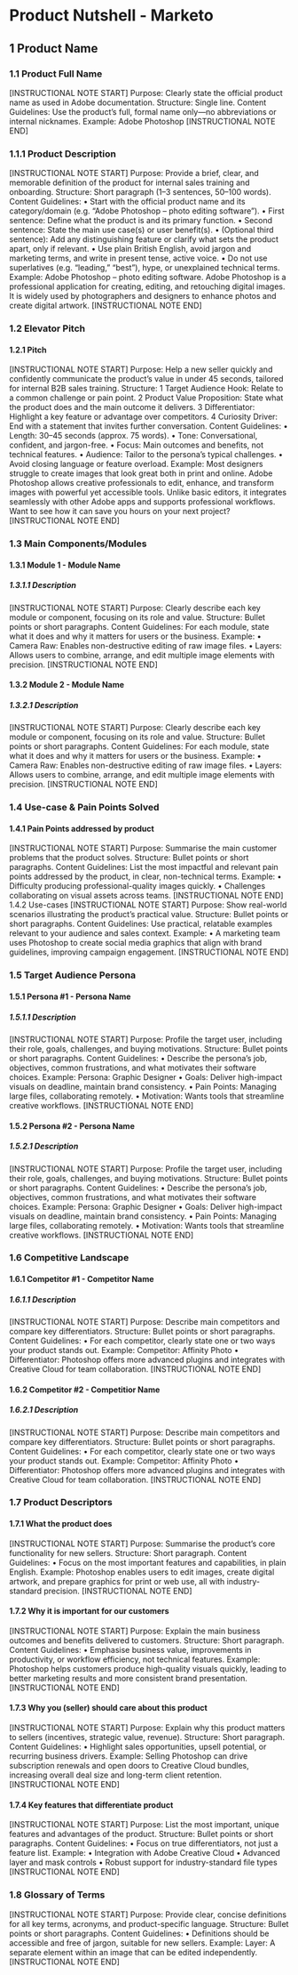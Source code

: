 # Product Nutshell - Marketo

## 1 Product Name

### 1.1 Product Full Name

[INSTRUCTIONAL NOTE START]
Purpose: Clearly state the official product name as used in Adobe documentation.
Structure: Single line.
Content Guidelines: Use the product’s full, formal name only—no abbreviations or internal nicknames.
Example:
Adobe Photoshop
[INSTRUCTIONAL NOTE END]

### 1.1.1 Product Description

[INSTRUCTIONAL NOTE START]
Purpose: Provide a brief, clear, and memorable definition of the product for internal sales training and onboarding.
Structure: Short paragraph (1–3 sentences, 50–100 words).
Content Guidelines:
• Start with the official product name and its category/domain (e.g. “Adobe Photoshop – photo editing software”).
• First sentence: Define what the product is and its primary function.
• Second sentence: State the main use case(s) or user benefit(s).
• (Optional third sentence): Add any distinguishing feature or clarify what sets the product apart, only if relevant.
• Use plain British English, avoid jargon and marketing terms, and write in present tense, active voice.
• Do not use superlatives (e.g. “leading,” “best”), hype, or unexplained technical terms.
Example:
Adobe Photoshop – photo editing software. Adobe Photoshop is a professional application for creating, editing, and retouching digital images. It is widely used by photographers and designers to enhance photos and create digital artwork.
[INSTRUCTIONAL NOTE END]

### 1.2 Elevator Pitch

#### 1.2.1 Pitch

[INSTRUCTIONAL NOTE START]
Purpose: Help a new seller quickly and confidently communicate the product’s value in under 45 seconds, tailored for internal B2B sales training.
Structure:
1 Target Audience Hook: Relate to a common challenge or pain point.
2 Product Value Proposition: State what the product does and the main outcome it delivers.
3 Differentiator: Highlight a key feature or advantage over competitors.
4 Curiosity Driver: End with a statement that invites further conversation.
Content Guidelines:
• Length: 30–45 seconds (approx. 75 words).
• Tone: Conversational, confident, and jargon-free.
• Focus: Main outcomes and benefits, not technical features.
• Audience: Tailor to the persona’s typical challenges.
• Avoid closing language or feature overload.
Example:
Most designers struggle to create images that look great both in print and online. Adobe Photoshop allows creative professionals to edit, enhance, and transform images with powerful yet accessible tools. Unlike basic editors, it integrates seamlessly with other Adobe apps and supports professional workflows. Want to see how it can save you hours on your next project?
[INSTRUCTIONAL NOTE END]

### 1.3 Main Components/Modules

#### 1.3.1 Module 1 - Module Name

##### 1.3.1.1 Description

[INSTRUCTIONAL NOTE START]
Purpose: Clearly describe each key module or component, focusing on its role and value.
Structure: Bullet points or short paragraphs.
Content Guidelines: For each module, state what it does and why it matters for users or the business.
Example:
• Camera Raw: Enables non-destructive editing of raw image files.
• Layers: Allows users to combine, arrange, and edit multiple image elements with precision.
[INSTRUCTIONAL NOTE END]

#### 1.3.2 Module 2 - Module Name

##### 1.3.2.1 Description

[INSTRUCTIONAL NOTE START]
Purpose: Clearly describe each key module or component, focusing on its role and value.
Structure: Bullet points or short paragraphs.
Content Guidelines: For each module, state what it does and why it matters for users or the business.
Example:
• Camera Raw: Enables non-destructive editing of raw image files.
• Layers: Allows users to combine, arrange, and edit multiple image elements with precision.
[INSTRUCTIONAL NOTE END]

### 1.4 Use-case & Pain Points Solved

#### 1.4.1 Pain Points addressed by product

[INSTRUCTIONAL NOTE START]
Purpose: Summarise the main customer problems that the product solves.
Structure: Bullet points or short paragraphs.
Content Guidelines: List the most impactful and relevant pain points addressed by the product, in clear, non-technical terms.
Example:
• Difficulty producing professional-quality images quickly.
• Challenges collaborating on visual assets across teams.
[INSTRUCTIONAL NOTE END]
1.4.2 Use-cases
[INSTRUCTIONAL NOTE START]
Purpose: Show real-world scenarios illustrating the product’s practical value.
Structure: Bullet points or short paragraphs.
Content Guidelines: Use practical, relatable examples relevant to your audience and sales context.
Example:
• A marketing team uses Photoshop to create social media graphics that align with brand guidelines, improving campaign engagement.
[INSTRUCTIONAL NOTE END]

### 1.5 Target Audience Persona

#### 1.5.1 Persona #1 - Persona Name

##### 1.5.1.1 Description

[INSTRUCTIONAL NOTE START]
Purpose: Profile the target user, including their role, goals, challenges, and buying motivations.
Structure: Bullet points or short paragraphs.
Content Guidelines:
• Describe the persona’s job, objectives, common frustrations, and what motivates their software choices.
Example:
Persona: Graphic Designer
• Goals: Deliver high-impact visuals on deadline, maintain brand consistency.
• Pain Points: Managing large files, collaborating remotely.
• Motivation: Wants tools that streamline creative workflows.
[INSTRUCTIONAL NOTE END]

#### 1.5.2 Persona #2 - Persona Name

##### 1.5.2.1 Description

[INSTRUCTIONAL NOTE START]
Purpose: Profile the target user, including their role, goals, challenges, and buying motivations.
Structure: Bullet points or short paragraphs.
Content Guidelines:
• Describe the persona’s job, objectives, common frustrations, and what motivates their software choices.
Example:
Persona: Graphic Designer
• Goals: Deliver high-impact visuals on deadline, maintain brand consistency.
• Pain Points: Managing large files, collaborating remotely.
• Motivation: Wants tools that streamline creative workflows.
[INSTRUCTIONAL NOTE END]

### 1.6 Competitive Landscape

#### 1.6.1 Competitor #1 - Competitor Name

##### 1.6.1.1 Description

[INSTRUCTIONAL NOTE START]
Purpose: Describe main competitors and compare key differentiators.
Structure: Bullet points or short paragraphs.
Content Guidelines:
• For each competitor, clearly state one or two ways your product stands out.
Example:
Competitor: Affinity Photo
• Differentiator: Photoshop offers more advanced plugins and integrates with Creative Cloud for team collaboration.
[INSTRUCTIONAL NOTE END]

#### 1.6.2 Competitor #2 - Competitior Name

##### 1.6.2.1 Description

[INSTRUCTIONAL NOTE START]
Purpose: Describe main competitors and compare key differentiators.
Structure: Bullet points or short paragraphs.
Content Guidelines:
• For each competitor, clearly state one or two ways your product stands out.
Example:
Competitor: Affinity Photo
• Differentiator: Photoshop offers more advanced plugins and integrates with Creative Cloud for team collaboration.
[INSTRUCTIONAL NOTE END]

### 1.7 Product Descriptors

#### 1.7.1 What the product does

[INSTRUCTIONAL NOTE START]
Purpose: Summarise the product’s core functionality for new sellers.
Structure: Short paragraph.
Content Guidelines:
• Focus on the most important features and capabilities, in plain English.
Example:
Photoshop enables users to edit images, create digital artwork, and prepare graphics for print or web use, all with industry-standard precision.
[INSTRUCTIONAL NOTE END]

#### 1.7.2 Why it is important for our customers

[INSTRUCTIONAL NOTE START]
Purpose: Explain the main business outcomes and benefits delivered to customers.
Structure: Short paragraph.
Content Guidelines:
• Emphasise business value, improvements in productivity, or workflow efficiency, not technical features.
Example:
Photoshop helps customers produce high-quality visuals quickly, leading to better marketing results and more consistent brand presentation.
[INSTRUCTIONAL NOTE END]

#### 1.7.3 Why you (seller) should care about this product

[INSTRUCTIONAL NOTE START]
Purpose: Explain why this product matters to sellers (incentives, strategic value, revenue).
Structure: Short paragraph.
Content Guidelines:
• Highlight sales opportunities, upsell potential, or recurring business drivers.
Example:
Selling Photoshop can drive subscription renewals and open doors to Creative Cloud bundles, increasing overall deal size and long-term client retention.
[INSTRUCTIONAL NOTE END]

#### 1.7.4 Key features that differentiate product

[INSTRUCTIONAL NOTE START]
Purpose: List the most important, unique features and advantages of the product.
Structure: Bullet points or short paragraphs.
Content Guidelines:
• Focus on true differentiators, not just a feature list.
Example:
• Integration with Adobe Creative Cloud
• Advanced layer and mask controls
• Robust support for industry-standard file types
[INSTRUCTIONAL NOTE END]

### 1.8 Glossary of Terms

[INSTRUCTIONAL NOTE START]
Purpose: Provide clear, concise definitions for all key terms, acronyms, and product-specific language.
Structure: Bullet points or short paragraphs.
Content Guidelines:
• Definitions should be accessible and free of jargon, suitable for new sellers.
Example:
Layer: A separate element within an image that can be edited independently.
[INSTRUCTIONAL NOTE END]
